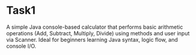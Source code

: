 # Task1
A simple Java console-based calculator that performs basic arithmetic operations (Add, Subtract, Multiply, Divide) using methods and user input via Scanner. Ideal for beginners learning Java syntax, logic flow, and console I/O.
